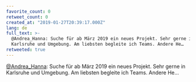 ```yaml
---
favorite_count: 0
retweet_count: 0
created_at: "2019-01-27T20:39:17.000Z"
lang: de
full_text: >-
  @Andrea_Hanna: Suche für ab März 2019 ein neues Projekt. Sehr gerne in
  Karlsruhe und Umgebung. Am liebsten begleite ich Teams. Andere He…
retweeted: true
---
```


[@Andrea_Hanna](https://twitter.com/Andrea_Hanna): Suche für ab März 2019 ein
neues Projekt. Sehr gerne in Karlsruhe und Umgebung. Am liebsten begleite ich
Teams. Andere He…
